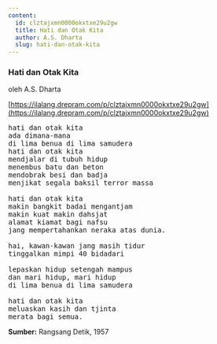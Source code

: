 ```yaml
---
content:
  id: clztajxmn0000okxtxe29u2gw
  title: Hati dan Otak Kita
  author: A.S. Dharta
  slug: hati-dan-otak-kita
---
```

### Hati dan Otak Kita

oleh A.S. Dharta

[https://ilalang.drepram.com/p/clztajxmn0000okxtxe29u2gw](https://ilalang.drepram.com/p/clztajxmn0000okxtxe29u2gw)

<pre>
hati dan otak kita
ada dimana-mana
di lima benua di lima samudera
hati dan otak kita
mendjalar di tubuh hidup
menembus batu dan beton
mendobrak besi dan badja
menjikat segala baksil terror massa

hati dan otak kita
makin bangkit badai mengantjam
makin kuat makin dahsjat
alamat kiamat bagi nafsu
jang mempertahankan neraka atas dunia.

hai, kawan-kawan jang masih tidur
tinggalkan mimpi 40 bidadari

lepaskan hidup setengah mampus
dan mari hidup, mari hidup
di lima benua di lima samudera

hati dan otak kita
meluaskan kasih dan tjinta
merata bagi semua.
</pre>

**Sumber:** Rangsang Detik, 1957
